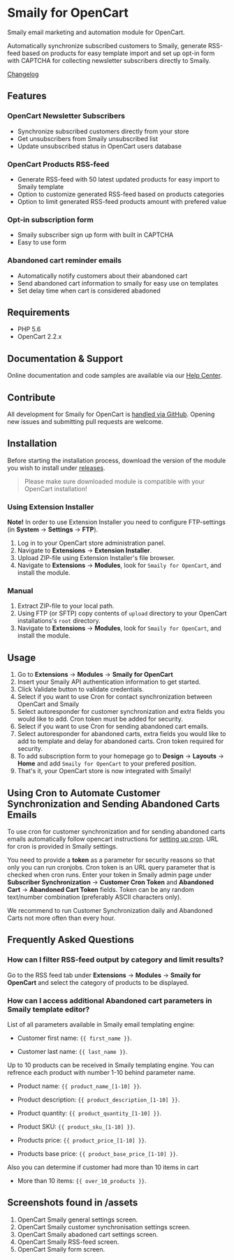 # Smaily for OpenCart

Smaily email marketing and automation module for OpenCart.

Automatically synchronize subscribed customers to Smaily, generate RSS-feed based on products for easy template import and set up opt-in form with CAPTCHA for collecting newsletter subscribers directly to Smaily.

[Changelog](CHANGELOG.md)

## Features

### OpenCart Newsletter Subscribers

- Synchronize subscribed customers directly from your store
- Get unsubscribers from Smaily unsubscribed list
- Update unsubscribed status in OpenCart users database

### OpenCart Products RSS-feed

- Generate RSS-feed with 50 latest updated products for easy import to Smaily template
- Option to customize generated RSS-feed based on products categories
- Option to limit generated RSS-feed products amount with prefered value

### Opt-in subscription form

- Smaily subscriber sign up form with built in CAPTCHA
- Easy to use form

### Abandoned cart reminder emails

- Automatically notify customers about their abandoned cart
- Send abandoned cart information to smaily for easy use on templates
- Set delay time when cart is considered abadoned

## Requirements

- PHP 5.6
- OpenCart 2.2.x

## Documentation & Support

Online documentation and code samples are available via our [Help Center](http://help.smaily.com/en/support/home).

## Contribute

All development for Smaily for OpenCart is [handled via GitHub](https://github.com/sendsmaily/smaily-opencart-module). Opening new issues and submitting pull requests are welcome.

## Installation

Before starting the installation process, download the version of the module you wish to install under [releases](https://github.com/sendsmaily/smaily-opencart-module/releases).

> Please make sure downloaded module is compatible with your OpenCart installation!

### Using Extension Installer

**Note!** In order to use Extension Installer you need to configure FTP-settings (in **System** &rarr; **Settings** &rarr; **FTP**).

1. Log in to your OpenCart store administration panel.
2. Navigate to **Extensions** &rarr; **Extension Installer**.
3. Upload ZIP-file using Extension Installer's file browser.
4. Navigate to **Extensions** &rarr; **Modules**, look for `Smaily for OpenCart`, and install the module.

### Manual

1. Extract ZIP-file to your local path.
2. Using FTP (or SFTP) copy contents of `upload` directory to your OpenCart installations's `root` directory.
3. Navigate to **Extensions** &rarr; **Modules**, look for `Smaily for OpenCart`, and install the module.

## Usage

1. Go to **Extensions** &rarr; **Modules** &rarr; **Smaily for OpenCart**
2. Insert your Smaily API authentication information to get started.
3. Click Validate button to validate credentials.
4. Select if you want to use Cron for contact synchronization between OpenCart and Smaily
5. Select autoresponder for customer synchronization and extra fields you would like to add. Cron token must be added for security.
6. Select if you want to use Cron for sending abandoned cart emails.
7. Select autoresponder for abandoned carts, extra fields you would like to add to template and delay for abandoned carts. Cron token required for security.
8. To add subscription form to your homepage go to **Design** &rarr; **Layouts** &rarr; **Home** and add `Smaily for OpenCart` to your prefered position.
9. That's it, your OpenCart store is now integrated with Smaily!

## Using Cron to Automate Customer Synchronization and Sending Abandoned Carts Emails

To use cron for customer synchronization and for sending abandoned carts emails automatically follow opencart instructions for [setting up cron](http://docs.opencart.com/en-gb/extension/cron/). URL for cron is provided in Smaily settings.

You need to provide a **token** as a parameter for security reasons so that only you can run cronjobs. Cron token is an URL query parameter that is checked when cron runs. Enter your token in Smaily admin page under **Subscriber Synchronization** &rarr; **Customer Cron Token** and **Abandoned Cart** &rarr; **Abandoned Cart Token** fields. Token can be any random text/number combination (preferably ASCII characters only).

We recommend to run Customer Synchronization daily and Abandoned Carts not more often than every hour.

## Frequently Asked Questions

### How can I filter RSS-feed output by category and limit results?

Go to the RSS feed tab under **Extensions** &rarr; **Modules** &rarr; **Smaily for OpenCart** and select the category of products to be displayed.

### How can I access additional Abandoned cart parameters in Smaily template editor?

List of all parameters available in Smaily email templating engine:

- Customer first name: `{{ first_name }}`.

- Customer last name: `{{ last_name }}`.

Up to 10 products can be received in Smaily templating engine. You can refrence each product with number 1-10 behind parameter name.

- Product name: `{{ product_name_[1-10] }}`.

- Product description: `{{ product_description_[1-10] }}`.

- Product quantity: `{{ product_quantity_[1-10] }}`.

- Product SKU: `{{ product_sku_[1-10] }}`.

- Products price: `{{ product_price_[1-10] }}`.

- Products base price: `{{ product_base_price_[1-10] }}`.

Also you can determine if customer had more than 10 items in cart

- More than 10 items: `{{ over_10_products }}`.

## Screenshots found in /assets

1. OpenCart Smaily general settings screen.
2. OpenCart Smaily customer synchronisation settings screen.
3. OpenCart Smaily abadoned cart settings screen.
4. OpenCart Smaily RSS-feed screen.
5. OpenCart Smaily form screen.
